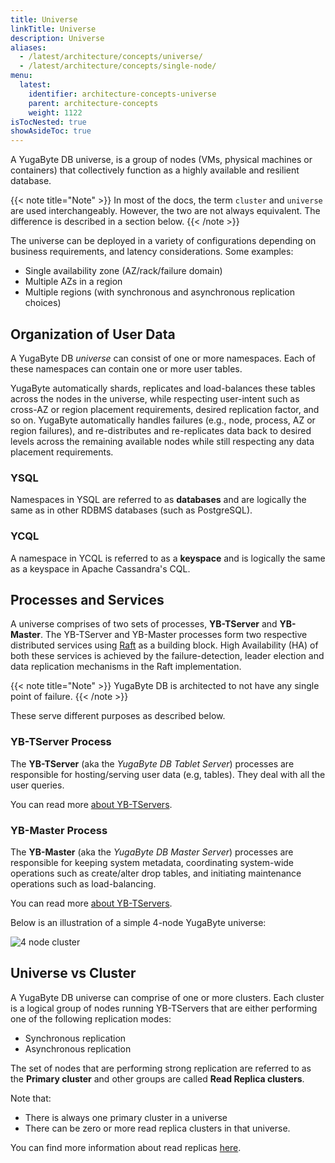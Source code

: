 ```yaml
---
title: Universe
linkTitle: Universe
description: Universe
aliases:
  - /latest/architecture/concepts/universe/
  - /latest/architecture/concepts/single-node/
menu:
  latest:
    identifier: architecture-concepts-universe
    parent: architecture-concepts
    weight: 1122
isTocNested: true
showAsideToc: true
---
```


A YugaByte DB universe, is a group of nodes (VMs, physical machines or containers) that collectively function as a highly available and resilient database.

{{< note title="Note" >}}
In most of the docs, the term `cluster` and `universe` are used interchangeably. However, the two are not always equivalent. The difference is described in a section below.
{{< /note >}}

The universe can be deployed in a variety of configurations depending on business requirements, and latency considerations. Some examples:

- Single availability zone (AZ/rack/failure domain)
- Multiple AZs in a region
- Multiple regions (with synchronous and asynchronous replication choices)

## Organization of User Data

A YugaByte DB *universe* can consist of one or more namespaces. Each of these namespaces can contain one or more user tables.

YugaByte automatically shards, replicates and load-balances these tables across the nodes in the universe, while respecting user-intent such as cross-AZ or region placement requirements, desired replication factor, and so on. YugaByte automatically handles failures (e.g., node, process, AZ or region failures), and re-distributes and re-replicates data back to desired levels across the remaining available nodes while still respecting any data placement requirements.

### YSQL

Namespaces in YSQL are referred to as **databases** and are logically the same as in other RDBMS databases (such as PostgreSQL).

### YCQL

A namespace in YCQL is referred to as a **keyspace** and is logically the same as a keyspace in Apache Cassandra's CQL. 

## Processes and Services

A universe comprises of two sets of processes, **YB-TServer** and **YB-Master**. The YB-TServer and YB-Master processes form two respective distributed services using [Raft](https://raft.github.io/) as a building block. High Availability (HA) of both these services is achieved by the failure-detection, leader election and data replication mechanisms in the Raft implementation.

{{< note title="Note" >}}
YugaByte DB is architected to not have any single point of failure.
{{< /note >}}

These serve different purposes as described below.

### YB-TServer Process

The **YB-TServer** (aka the *YugaByte DB Tablet Server*) processes are responsible for hosting/serving user data (e.g, tables). They deal with all the user queries.

You can read more [about YB-TServers](../yb-tserver).


### YB-Master Process

The **YB-Master** (aka the *YugaByte DB Master Server*) processes are responsible for keeping system metadata, coordinating system-wide operations such as create/alter drop tables, and initiating maintenance operations such as load-balancing.

You can read more [about YB-TServers](../yb-tserver).



Below is an illustration of a simple 4-node YugaByte universe:

![4 node cluster](/images/architecture/4_node_cluster.png)


## Universe vs Cluster

A YugaByte DB universe can comprise of one or more clusters. Each cluster is a logical group of nodes running YB-TServers that are either performing one of the following replication modes:

* Synchronous replication
* Asynchronous replication


The set of nodes that are performing strong replication are referred to as the **Primary cluster** and other groups are called **Read Replica clusters**. 

Note that:

* There is always one primary cluster in a universe
* There can be zero or more read replica clusters in that universe.

You can find more information about read replicas [here](../replication/#read-only-replicas).




